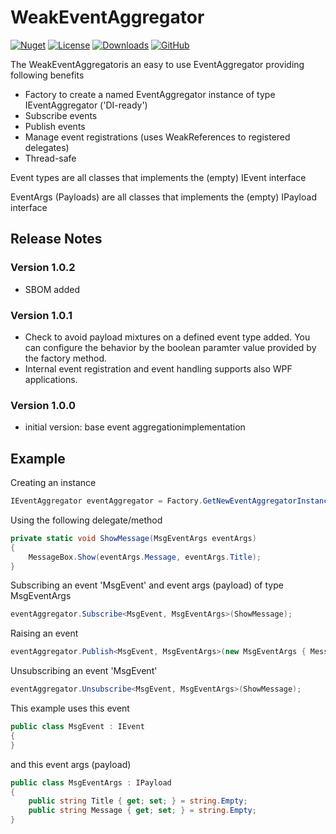 # WeakEventAggregator

[![Nuget](https://img.shields.io/nuget/v/WeakEventAggregator?style=flat-square)](https://www.nuget.org/packages/WeakEventAggregator)
[![License](https://img.shields.io/github/license/MarcArmbruster/WeakEventAggregator?style=flat-square)](https://github.com/MarcArmbruster/WeakEventAggregator/blob/master/LICENSE)
[![Downloads](https://img.shields.io/nuget/dt/WeakEventAggregator?style=flat-square)](https://www.nuget.org/packages/WeakEventAggregator)
[![GitHub](https://img.shields.io/badge/-source-181717.svg?logo=GitHub)](https://github.com/MarcArmbruster/WeakEventAggregator)


The WeakEventAggregatoris an easy to use EventAggregator providing following benefits
- Factory to create a named EventAggregator instance of type IEventAggregator ('DI-ready')
- Subscribe events
- Publish events
- Manage event registrations (uses WeakReferences to registered delegates)
- Thread-safe

Event types are all classes that implements the (empty) IEvent interface

EventArgs (Payloads) are all classes that implements the (empty) IPayload interface

## Release Notes

### Version 1.0.2
- SBOM added

### Version 1.0.1
- Check to avoid payload mixtures on a defined event type added. You can configure the behavior by the boolean paramter value provided by the factory method.
- Internal event registration and event handling supports also WPF applications.

### Version 1.0.0
- initial version: base event aggregationimplementation

## Example
Creating an instance
```C#
IEventAggregator eventAggregator = Factory.GetNewEventAggregatorInstance("myEvAgg", false);
```
Using the following delegate/method
```C#
private static void ShowMessage(MsgEventArgs eventArgs)
{
    MessageBox.Show(eventArgs.Message, eventArgs.Title);
}
```

Subscribing an event 'MsgEvent' and event args (payload) of type MsgEventArgs
```C#
eventAggregator.Subscribe<MsgEvent, MsgEventArgs>(ShowMessage);
```

Raising an event
```C#
eventAggregator.Publish<MsgEvent, MsgEventArgs>(new MsgEventArgs { Message = "Test" });
```

Unsubscribing an event 'MsgEvent'
```C#
eventAggregator.Unsubscribe<MsgEvent, MsgEventArgs>(ShowMessage);
```

This example uses this event
```C#
public class MsgEvent : IEvent
{
}
```

and this event args (payload)
```C#
public class MsgEventArgs : IPayload
{
    public string Title { get; set; } = string.Empty;
    public string Message { get; set; } = string.Empty;
}
```
